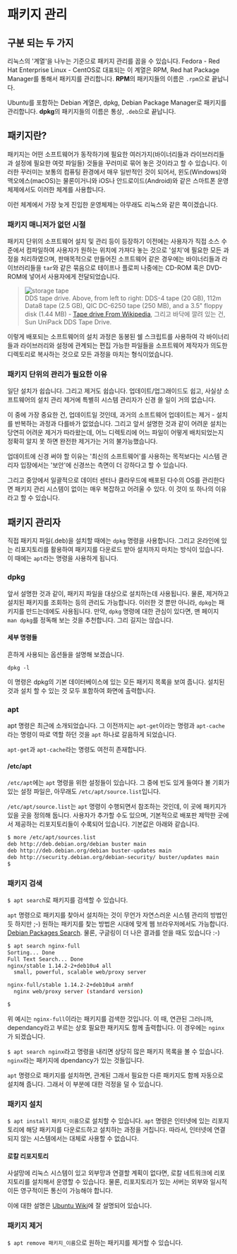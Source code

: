 # 패키지 관리

## 구분 되는 두 가지

리눅스의 '계열'을 나누는 기준으로 패키지 관리를 꼽을 수 있습니다.
Fedora - Red Hat Enterprise Linux - CentOS로 대표되는 이 계열은
RPM, Red hat Package Manager를 통해서 패키지를 관리합니다.
**RPM**의 패키지들의 이름은 `.rpm`으로 끝납니다.

Ubuntu를 포함하는 Debian 계열은, dpkg, Debian Package Manager로
패키지를 관리합니다.
**dpkg**의 패키지들의 이름은 통상, `.deb`으로 끝납니다.

## 패키지란?

패키지는 어떤 소프트웨어가 동작하기에 필요한 여러가지(바이너리들과 라이브러리들과 설정에 필요한 여럿 파일들) 것들을
꾸러미로 묶어 놓은 것이라고 할 수 있습니다. 이러한 꾸러미는 보통의 컴퓨팅 환경에서 매우 일반적인 것이 되어서,
윈도(Windows)와 맥오에스(macOS)는 물론이거니와 iOS나 안드로이드(Android)와 같은 스마트폰 운영체제에서도
이러한 체계를 사용합니다.

이런 체계에서 가장 늦게 진입한 운영체제는 아무래도 리눅스와 같은 쪽이겠습니다.

### 패키지 매니저가 없던 시절

패키지 단위의 소프트웨어 설치 및 관리 등이 등장하기 이전에는 사용자가 직접 소스 수준에서 컴파일하여
사용자가 원하는 위치에 가져다 놓는 것으로 '설치'에 필요한 모든 과정을 처리하였으며,
판매목적으로 만들어진 소프트웨어 같은 경우에는 바이너리들과 라이브러리들을 `tar`와 같은 묶음으로
테이프나 플로피 나중에는 CD-ROM 혹은 DVD-ROM에 넣어서 사용자에게 전달되었습니다.

> ![storage tape](https://upload.wikimedia.org/wikipedia/commons/thumb/3/39/Dds_tape_drive_01.jpg/600px-Dds_tape_drive_01.jpg)  
> DDS tape drive. Above, from left to right: DDS-4 tape (20 GB), 112m Data8 tape (2.5 GB), QIC DC-6250 tape (250 MB), and a 3.5" floppy disk (1.44 MB) - [Tape drive
From Wikipedia](https://en.wikipedia.org/wiki/Tape_drive), 그리고 바닥에 깔려 있는 건, Sun UniPack DDS Tape Drive.

이렇게 배포되는 소프트웨어의
설치 과정은 동봉된 쉘 스크립트를 사용하여 각 바이너리들과 라이브러리와 설정에 관계되는 편집 가능한
파일들을 소프트웨어 제작자가 의도한 디렉토리로 복사하는 것으로 모든 과정을 마치는 형식이었습니다.

### 패키지 단위의 관리가 필요한 이유

일단 설치가 쉽습니다. 그리고 제거도 쉽습니다. 업데이트/업그래이드도 쉽고, 사실상
소프트웨어의 설치 관리 제거에 특별히 시스템 관리자가 신경 쓸 일이 거의 없습니다.

이 중에 가장 중요한 건, 업데이트일 것인데, 과거의 소프트웨어 업데이트는
제거 - 설치를 반복하는 과정과 다를바가 없었습니다. 그리고 앞서 설명한 것과 같이
어려운 설치는 당연히 어려운 제거가 따라왔는데, 어느 디렉토리에 어느 파일이 어떻게
배치되었는지 정확히 알지 못 하면 완전한 제거가는 거의 불가능했습니다.

업데이트에 신경 써야 할 이유는 '최신의 소프트웨어'를 사용하는 목적보다는
시스템 관리자 입장에서는 '보안'에 신경쓰는 측면이 더 강하다고 할 수 있습니다.

그리고 중앙에서 일괄적으로 데이터 센터나 클라우드에 배포된 다수의 OS를 관리한다면
패키지 관리 시스템이 없이는 매우 복잡하고 어려울 수 있다. 이 것이 또 하나의 이유라고 할 수 있습니다.

## 패키지 관리자

직접 패키지 파일(.deb)을 설치할 때에는 `dpkg` 명령을 사용합니다. 그리고 온라인에 있는 리포지토리를 활용하여 패키지를 다운로드 받아 설치까지 마치는 방식이 있습니다. 이 때에는 `apt`라는 명령을 사용하게 됩니다. 

### dpkg

앞서 설명한 것과 같이, 패키지 파일을 대상으로 설치하는데 사용됩니다. 물론, 제거하고 설치된 패키지를 조회하는 등의 관리도 가능합니다. 이러한 것 뿐만 아니라, `dpkg`는 패키지를 만드는데에도 사용됩니다.
만약, `dpkg` 명령에 대한
관심이 있다면, 맨 페이지 `man dpkg`를 정독해 보는 것을 추천합니다. 그리 길지는 않습니다.

#### 세부 명령들

흔하게 사용되는 옵션들을 설명해 보겠습니다.

`dpkg -l`

이 명령은 dpkg의 기본 데이터베이스에 있는 모든 패키지 목록을 보여 줍니다.
설치된 것과 설치 할 수 있는 것 모두 포함하여 화면에 출력합니다.

### apt

apt 명령은 최근에 소개되었습니다. 그 이전까지는 `apt-get`이라는 명령과 `apt-cache`라는 명령이 따로 역할 하던 것을 `apt` 하나로 갈음하게 되었습니다.

`apt-get`과 `apt-cache`라는 명령도 여전히 존재합니다.

#### /etc/apt

`/etc/apt`에는 `apt` 명령을 위한 설정들이 있습니다.
그 중에 빈도 있게 들여다 볼 기회가 있는 설정 파일은, 아무래도
`/etc/apt/source.list`입니다.

`/etc/apt/source.list`는 `apt` 명령이 수행되면서 참조하는 것인데, 이 곳에 패키지가 있을 곳을 정의해 둡니다.
사용자가 추가할 수도 있으며, 기본적으로 배포판 제막한 곳에서
제공하는 리포지토리들이 수록되어 있습니다. 기본값은 아래와 같습니다.

```bash
$ more /etc/apt/sources.list
deb http://deb.debian.org/debian buster main
deb http://deb.debian.org/debian buster-updates main
deb http://security.debian.org/debian-security/ buster/updates main
$
```

### 패키지 검색

`$ apt search`로 패키지를 검색할 수 있습니다.

`apt` 명령으로 패키지를 찾아서 설치하는 것이
무언가 자연스러운 시스템 관리의 방법인 듯 하지만 ;-)
원하는 패키지를 찾는 방법은 시대에 맞게 웹 브라우저에서도 가능합니다.
[Debian Packages Search](https://packages.debian.org/index).
물론, 구글링이 더 나은 결과를 얻을 때도 있습니다 :-)

```bash
$ apt search nginx-full
Sorting... Done
Full Text Search... Done
nginx/stable 1.14.2-2+deb10u4 all
  small, powerful, scalable web/proxy server

nginx-full/stable 1.14.2-2+deb10u4 armhf
  nginx web/proxy server (standard version)

$
```

위 예시는 `nginx-full`이라는 패키지를 검색한 것입니다.
이 때, 연관된 그러니까, dependancy라고 부르는 상호 필요한 패키지도 함께 출력합니다.
이 경우에는 `nginx`가 되겠습니다.

`$ apt search nginx`라고 명령을 내리면 상당히 많은 패키지 목록을 볼 수 있습니다.
`nginx`라는 패키지에 dpendancy가 있는 것들입니다.

`apt` 명령으로 패키지를 설치하면, 관계된 그래서 필요한 다른 패키지도 함께 자동으로 설치해 줍니다.
그래서 이 부분에 대한 걱정을 덜 수 있습니다.

### 패키지 설치

`$ apt install 패키지_이름`으로 설치할 수 있습니다.
`apt` 명령은 인터넷에 있는 리포지토리에 해당 패키지를 다운로드하고 설치하는 과정을 거칩니다.
따라서, 인터넷에 연결되지 않는 시스템에서는 대체로 사용할 수 없습니다.

#### 로칼 리포지토리

사설망에 리눅스 시스템이 있고 외부망과 연결할 계획이 없다면, 로칼 네트워크에 리포지토리를
설치해서 운영할 수 있습니다. 물론, 리포지토리가 있는 서버는 외부와 일시적이든 영구적이든
통신이 가능해야 합니다.

이에 대한 설명은 [Ubuntu Wiki](https://help.ubuntu.com/community/Repositories/Personal)에
잘 설명되어 있습니다.

### 패키지 제거

`$ apt remove 패키지_이름`으로 원하는 패키지를 제거할 수 있습니다.
